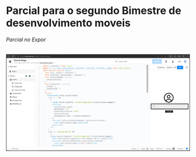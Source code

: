 # Parcial para o segundo Bimestre de desenvolvimento moveis

###### Parcial no Expor
![ttty](assets/Capturar.PNG)
